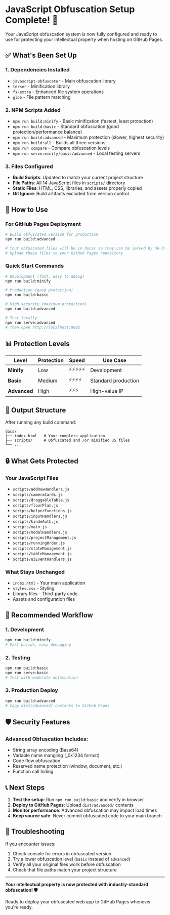 # JavaScript Obfuscation Setup Complete! 🎉

Your JavaScript obfuscation system is now fully configured and ready to use for protecting your intellectual property when hosting on GitHub Pages.

## ✅ What's Been Set Up

### 1. Dependencies Installed
- `javascript-obfuscator` - Main obfuscation library
- `terser` - Minification library  
- `fs-extra` - Enhanced file system operations
- `glob` - File pattern matching

### 2. NPM Scripts Added
- `npm run build:minify` - Basic minification (fastest, least protection)
- `npm run build:basic` - Standard obfuscation (good protection/performance balance)
- `npm run build:advanced` - Maximum protection (slower, highest security)
- `npm run build:all` - Builds all three versions
- `npm run compare` - Compare obfuscation levels
- `npm run serve:minify/basic/advanced` - Local testing servers

### 3. Files Configured
- **Build Scripts**: Updated to match your current project structure
- **File Paths**: All 14 JavaScript files in `scripts/` directory
- **Static Files**: HTML, CSS, libraries, and assets properly copied
- **Git Ignore**: Build artifacts excluded from version control

## 🚀 How to Use

### For GitHub Pages Deployment
```bash
# Build obfuscated version for production
npm run build:advanced

# Your obfuscated files will be in docs/ so they can be served by GH Pages
# Upload these files to your GitHub Pages repository
```

### Quick Start Commands
```bash
# Development (fast, easy to debug)
npm run build:minify

# Production (good protection)  
npm run build:basic

# High-security (maximum protection)
npm run build:advanced

# Test locally
npm run serve:advanced
# Then open http://localhost:8002
```

## 📊 Protection Levels

| Level | Protection | Speed | Use Case |
|-------|------------|--------|----------|
| **Minify** | Low | ⚡⚡⚡⚡⚡ | Development |
| **Basic** | Medium | ⚡⚡⚡⚡ | Standard production |
| **Advanced** | High | ⚡⚡⚡ | High-value IP |

## 📁 Output Structure

After running any build command:
```
docs/
├── index.html   # Your complete application  
├── scripts/     # Obfuscated and /or minified JS files
└── ...
```

## 🔒 What Gets Protected

### Your JavaScript Files
- `scripts/addRowHandlers.js`
- `scripts/cameraCards.js` 
- `scripts/draggableTable.js`
- `scripts/floorPlan.js`
- `scripts/helperFunctions.js`
- `scripts/inputHandlers.js`
- `scripts/kindeAuth.js`
- `scripts/main.js`
- `scripts/modalHandlers.js`
- `scripts/projectManagement.js`
- `scripts/runningOrder.js`
- `scripts/stateManagement.js`
- `scripts/tableManagement.js`
- `scripts/uiEventHandlers.js`

### What Stays Unchanged
- `index.html` - Your main application
- `styles.css` - Styling 
- Library files - Third-party code
- Assets and configuration files

## 🎯 Recommended Workflow

### 1. Development
```bash
npm run build:minify
# Fast builds, easy debugging
```

### 2. Testing
```bash
npm run build:basic
npm run serve:basic
# Test with moderate obfuscation
```

### 3. Production Deploy
```bash
npm run build:advanced
# Copy dist/advanced/ contents to GitHub Pages
```

## 🛡️ Security Features

### Advanced Obfuscation Includes:
- String array encoding (Base64)
- Variable name mangling (_0x1234 format)
- Code flow obfuscation
- Reserved name protection (window, document, etc.)
- Function call hiding

## 📞 Next Steps

1. **Test the setup**: Run `npm run build:basic` and verify in browser
2. **Deploy to GitHub Pages**: Upload `dist/advanced/` contents
3. **Monitor performance**: Advanced obfuscation may impact load times
4. **Keep source safe**: Never commit obfuscated code to your main branch

## 🔧 Troubleshooting

If you encounter issues:
1. Check console for errors in obfuscated version
2. Try a lower obfuscation level (`basic` instead of `advanced`)
3. Verify all your original files work before obfuscation
4. Check that file paths match your project structure

---

**Your intellectual property is now protected with industry-standard obfuscation! 🛡️**

Ready to deploy your obfuscated web app to GitHub Pages whenever you're ready.
